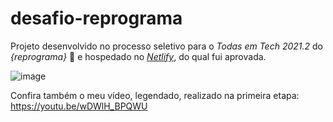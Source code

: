 # desafio-reprograma
Projeto desenvolvido no processo seletivo para o _Todas em Tech 2021.2_ do _{reprograma}_ 💜 e hospedado no [_Netlify_](https://calculadora-reprograma-analia-victoria.netlify.app/), do qual fui aprovada.

![image](https://github.com/analiavictoria/desafio-reprograma/assets/58526878/231bbae5-23f7-4530-a2c5-c01c673f1c92)

Confira também o meu vídeo, legendado, realizado na primeira etapa: https://youtu.be/wDWlH_BPQWU

